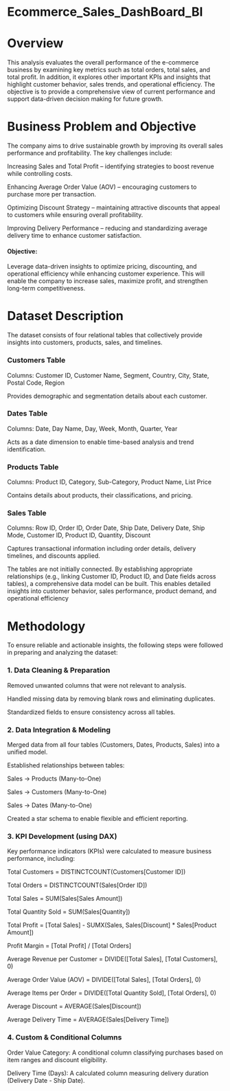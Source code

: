 # Ecommerce_Sales_DashBoard_BI
# Overview
This analysis evaluates the overall performance of the e-commerce business by examining key metrics such as total orders, total sales, and total profit. In addition, it explores other important KPIs and insights that highlight customer behavior, sales trends, and operational efficiency. The objective is to provide a comprehensive view of current performance and support data-driven decision making for future growth.

# Business Problem and Objective
The company aims to drive sustainable growth by improving its overall sales performance and profitability. The key challenges include:

Increasing Sales and Total Profit – identifying strategies to boost revenue while controlling costs.

Enhancing Average Order Value (AOV) – encouraging customers to purchase more per transaction.

Optimizing Discount Strategy – maintaining attractive discounts that appeal to customers while ensuring overall profitability.

Improving Delivery Performance – reducing and standardizing average delivery time to enhance customer satisfaction.

#### Objective:
Leverage data-driven insights to optimize pricing, discounting, and operational efficiency while enhancing customer experience. This will enable the company to increase sales, maximize profit, and strengthen long-term competitiveness.

# Dataset Description
The dataset consists of four relational tables that collectively provide insights into customers, products, sales, and timelines.

### Customers Table

Columns: Customer ID, Customer Name, Segment, Country, City, State, Postal Code, Region

Provides demographic and segmentation details about each customer.

### Dates Table

Columns: Date, Day Name, Day, Week, Month, Quarter, Year

Acts as a date dimension to enable time-based analysis and trend identification.

### Products Table

Columns: Product ID, Category, Sub-Category, Product Name, List Price

Contains details about products, their classifications, and pricing.

### Sales Table

Columns: Row ID, Order ID, Order Date, Ship Date, Delivery Date, Ship Mode, Customer ID, Product ID, Quantity, Discount

Captures transactional information including order details, delivery timelines, and discounts applied.

The tables are not initially connected. By establishing appropriate relationships (e.g., linking Customer ID, Product ID, and Date fields across tables), a comprehensive data model can be built. This enables detailed insights into customer behavior, sales performance, product demand, and operational efficiency

# Methodology 
To ensure reliable and actionable insights, the following steps were followed in preparing and analyzing the dataset:

### 1. Data Cleaning & Preparation

Removed unwanted columns that were not relevant to analysis.

Handled missing data by removing blank rows and eliminating duplicates.

Standardized fields to ensure consistency across all tables.

### 2. Data Integration & Modeling

Merged data from all four tables (Customers, Dates, Products, Sales) into a unified model.

Established relationships between tables:

Sales → Products (Many-to-One)

Sales → Customers (Many-to-One)

Sales → Dates (Many-to-One)

Created a star schema to enable flexible and efficient reporting.

### 3. KPI Development (using DAX)

Key performance indicators (KPIs) were calculated to measure business performance, including:

Total Customers = DISTINCTCOUNT(Customers[Customer ID])

Total Orders = DISTINCTCOUNT(Sales[Order ID])

Total Sales = SUM(Sales[Sales Amount])

Total Quantity Sold = SUM(Sales[Quantity])

Total Profit = [Total Sales] - SUMX(Sales, Sales[Discount] * Sales[Product Amount])

Profit Margin = [Total Profit] / [Total Orders]

Average Revenue per Customer = DIVIDE([Total Sales], [Total Customers], 0)

Average Order Value (AOV) = DIVIDE([Total Sales], [Total Orders], 0)

Average Items per Order = DIVIDE([Total Quantity Sold], [Total Orders], 0)

Average Discount = AVERAGE(Sales[Discount])

Average Delivery Time = AVERAGE(Sales[Delivery Time])

### 4. Custom & Conditional Columns

Order Value Category: A conditional column classifying purchases based on item ranges and discount eligibility.

Delivery Time (Days): A calculated column measuring delivery duration (Delivery Date - Ship Date).
